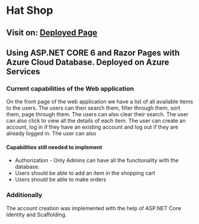 # Hat Shop
## Visit on: [Deployed Page](hatshopwebappwazuredb20230403030551.azurewebsites.net)

## Using ASP.NET CORE 6 and Razor Pages with Azure Cloud  Database. Deployed on Azure Services

### Current capabilities of the Web application
On the front page of the web application we have a list of all available items to the users. The users can then search them, filter through them, sort them, page through them. The users can also clear their search. The user can also click to view all the details of each item. The user can create an account, log in if they have an existing account and log out if they are already logged in. The user can also 

#### Capabilities still needed to implement
+ Authorization - Only Admins can have all the functionality with the database.
+ Users should be able to add an item in the shopping cart
+ Users should be able to make orders

### Additionally
The account creation was implemented with the help of ASP.NET Core Identity and Scaffolding. 





